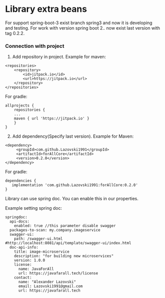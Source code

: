 # **Library extra beans**

For support spring-boot-3 exist branch spring3 and now it is developing and testing. For work with version spring boot 2.*.* now exist last version with tag 0.2.2.


### Connection with project
1. Add repository in project. Example for maven:
````
<repositories>
	<repository>
	    <id>jitpack.io</id>
	    <url>https://jitpack.io</url>
	</repository>
</repositories>
````
For gradle:
````
allprojects {
	repositories {
	...
	maven { url 'https://jitpack.io' }
	}
}
````
2. Add dependency(Specify last version). Example for Maven:
````
<dependency>
	 <groupId>com.github.Lazovski1991</groupId>
	 <artifactId>forAllCore</artifactId>
	 <version>0.2.0</version>
</dependency>
````

For gradle:
````
dependencies {
   implementation 'com.github.Lazovski1991:forAllCore:0.2.0'
}
````

Library can use spring doc. You can enable this in our properties.

Example setting spring doc:
````
springdoc:
  api-docs:
    enabled: true //this parameter disable swagger
  packages-to-scan: my.company.imageservice
  swagger-ui:
    path: /swagger-ui.html #http://localhost:8081/api/template/swagger-ui/index.html
  doc-api-info:
    title: image-microservice
    description: "for building new microservices"
    version: 1.0.0
    license:
      name: JavaForAll
      url: https://javafarall.tech/license
    contact:
      name: "Alexander Lazovski"
      email: Lazovski1991@gmail.com
      url: https://javafarall.tech
````